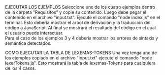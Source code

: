 EJECUTAR LOS EJEMPLOS
    Seleccione uno de los cuatro ejemplos dentro de la carpeta "Requisitos" y copie su contenido. 
    Luego debe pegar el contenido en el archivo "input.txt".
    Ejecute el comando "node index.js" en el terminal.
    Esto debería mostrar el arbol de derivación y la traducción del código a JavaScript.
    Al final se mostrará el resultado del código en el cual el usuario puede interactuar.  
    Para el caso de los ejemplos 3 y 4 debería mostrar los errores de sintaxis y semántica detectados.

COMO EJECUTAR LA TABLA DE LEXEMAS-TOKENS
    Una vez tenga uno de los ejemplos copiado en el archivo "input.txt" ejecute el comando "node lexerTokens.js".
    Esto mostrará la tabla de lexemas-Tokens para cualquiera de los 4 casos. 
